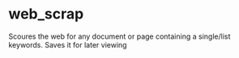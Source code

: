 web_scrap
=========

Scoures the web for any document or page containing a single/list keywords. Saves it for later viewing